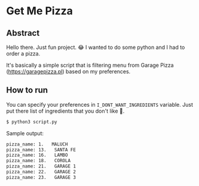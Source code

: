 # Get Me Pizza

## Abstract

Hello there. Just fun project. 😂
I wanted to do some python and I had to order a pizza.

It's basically a simple script that is filtering menu from Garage Pizza (https://garagepizza.pl) 
based on my preferences.

## How to run

You can specify your preferences in `I_DONT_WANT_INGREDIENTS` variable.
Just put there list of ingredients that you don't like 🤣.

```python
$ python3 script.py
```

Sample output:

```bash
pizza_name: 1.   MALUCH
pizza_name: 13.   SANTA FE
pizza_name: 16.   LAMBO
pizza_name: 18.   COROLA
pizza_name: 21.   GARAGE 1
pizza_name: 22.   GARAGE 2
pizza_name: 23.   GARAGE 3
```
